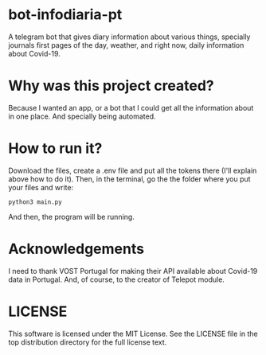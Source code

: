 # bot-infodiaria-pt
A telegram bot that gives diary information about various things, specially journals first pages of the day, weather, and right now, daily information about Covid-19.

# Why was this project created?
Because I wanted an app, or a bot that I could get all the information about in one place. And specially being automated. 

# How to run it?
Download the files, create a .env file and put all the tokens there (I'll explain above how to do it).
Then, in the terminal, go the the folder where you put your files and write:

```
python3 main.py
```
And then, the program will be running.

# Acknowledgements
I need to thank VOST Portugal for making their API available about Covid-19 data in Portugal. And, of course, to the creator of Telepot module. 

# LICENSE
This software is licensed under the MIT License. See the LICENSE file in the top distribution directory for the full license text. 
